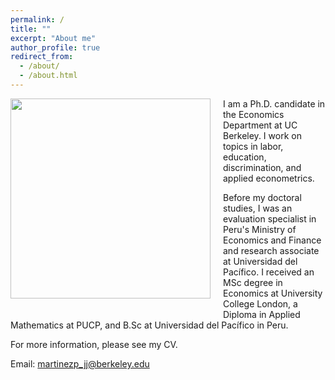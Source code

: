 ```yaml
---
permalink: /
title: ""
excerpt: "About me"
author_profile: true
redirect_from:
  - /about/
  - /about.html
---
```


<img class="img-responsive" style="float: left; margin: 0px 20px 20px 0px;" src="/images/_G7A6457.jpg" width="320"> I am a Ph.D. candidate in the Economics Department at UC Berkeley. I work on topics in labor, education, discrimination, and applied econometrics.

Before my doctoral studies, I was an evaluation specialist in Peru's Ministry of Economics and Finance and research associate at Universidad del Pacífico. I received an MSc degree in Economics at University College London, a Diploma in Applied Mathematics at PUCP, and  B.Sc at Universidad del Pacífico in Peru.

For more information, please see my CV.

Email: [martinezp_jj@berkeley.edu](mailto:martinezp_jj@berkeley.edu)
